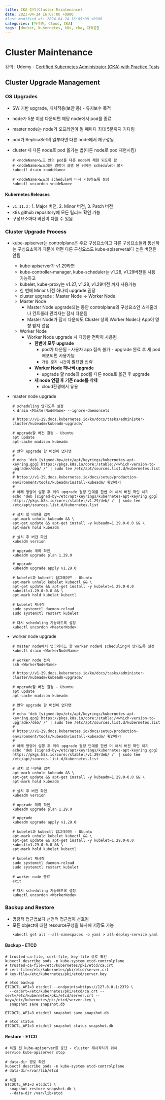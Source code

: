 ```yaml
---
title: CKA 정리(Cluster Maintenance)
date: 2023-04-24 16:07:00 +0900
#last_modified_at: 2024-04-24 16:05:00 +0900
categories: [자격증, Cloud, CKA]
tags: [docker, kubernetes, k8s, cka, 자격증]
---
```


# Cluster Maintenance

강의 : Udemy - [Certified Kubernetes Administrator (CKA) with Practice Tests](https://www.udemy.com/share/101Xtg3@i_PWod_lMIUhcyrSIngElFmre9WNNhaMnXwaoIwwianw3_xF22Gsc1h4Z6SsVULmiA==/)

## Cluster Upgrade Management

### OS Upgrades

- SW 기반 upgrade, 패치적용(보안 등) - 유지보수 목적
- node가 5분 이상 다운되면 해당 node에서 pod를 종료
- master node는 node가 오프라인이 될 때마다 최대 5분까지 기다림
- pod가 ReplicaSet의 일부라면 다른 node에서 재구성됨
- cluster 내 다른 node로 pod 옮기는 법(다른 node로 pod 재현시킴)

  ```shell
  # <nodeName>노드 안의 pod를 다른 node에 재현 되도록 함
  # <nodeName>노드에는 명령이 실행 된 뒤에는 schedule이 불가
  kubectl drain <nodeName>

  # <nodeName>노드에 schedule이 다시 가능하도록 설정
  kubectl uncordon <nodeName>
  ```

#### Kubernetes Releases

- `v1.11.3` : 1. Major 버전, 2. Minor 버전, 3. Patch 버전
- k8s github repository에 모든 릴리즈 확인 가능
- 구성요소마다 버전이 다를 수 있음

### Cluster Upgrade Process

- kube-apiserver는 controlplane은 주요 구성요소이고 다른 구성요소들과 통신하는 구성요소이기 때문에 어떤 다른 구성요소도 kube-apiserver보다 높은 버전은 안됨

  - kube-apiserver가 v1.29라면
  - kube-controller-manager, kube-scheduler는 v1.28, v1.29버전을 사용 가능하고
  - kubelet, kube-proxy는 v1.27, v1.28, v1.29버전 까지 사용가능
  - 한 번에 Minor 버전 하나씩 upgrade 권장
  - cluster upgrade : Master Node -> Worker Node
  - Master Node
    - Master Node upgrade되는 동안 controlplane의 구성요소인 스케줄러나 컨트롤러 관리자는 잠시 다운됨
    - Master Node가 잠시 다운되도 Cluster 상의 Worker Node나 App이 영향 받지 않음
  - Worker Node
    - Worker Node upgrade 시 다양한 전략이 사용됨
      - **한번에 모두 upgrade**
        - pod가 다운됨 - 사용자 app 접속 불가 - upgrade 완료 후 새 pod 배포되면 사용가능
        - `가동 중지 시간`이 필요한 전략
      - **Worker Node 하나씩 upgrade**
        - upgrade 할 node의 pod를 다른 node로 옮긴 후 upgrade
      - **새 node 연결 후 기존 node를 삭제**
        - cloud환경에서 유용

- master node upgrade

  ```shell
  # scheduling 안되도록 설정
  k drain <MasterNodeName> --ignore-daemonsets

  # https://v1-29.docs.kubernetes.io/ko/docs/tasks/administer-cluster/kubeadm/kubeadm-upgrade/

  # upgrade할 버전 결정 - Ubuntu
  apt update
  apt-cache madison kubeadm

  # 만약 upgrade 할 버전이 없다면
  #
  # echo 'deb [signed-by=/etc/apt/keyrings/kubernetes-apt-keyring.gpg] https://pkgs.k8s.io/core:/stable:/<which-version-to-upgrade>/deb/ /' | sudo tee /etc/apt/sources.list.d/kubernetes.list
  #
  # https://v1-29.docs.kubernetes.io/docs/setup/production-environment/tools/kubeadm/install-kubeadm/ 확인하기
  #
  # 아래 명령어 실행 후 위의 upgrade 결정 단계를 한번 더 해서 버전 확인 하기
  echo 'deb [signed-by=/etc/apt/keyrings/kubernetes-apt-keyring.gpg] https://pkgs.k8s.io/core:/stable:/v1.29/deb/ /' | sudo tee /etc/apt/sources.list.d/kubernetes.list

  # 설치 할 버전을 입력
  apt-mark unhold kubeadm && \
  apt-get update && apt-get install -y kubeadm=1.29.0-0.0 && \
  apt-mark hold kubeadm

  # 설치 후 버전 확인
  kubeadm version

  # upgrade 계획 확인
  kubeadm upgrade plan 1.29.0

  # upgrade
  kubeadm upgrade apply v1.29.0

  # kubelet과 kubectl 업그레이드 - Ubuntu
  apt-mark unhold kubelet kubectl && \
  apt-get update && apt-get install -y kubelet=1.29.0-0.0 kubectl=1.29.0-0.0 && \
  apt-mark hold kubelet kubectl

  # kubelet 재시작
  sudo systemctl daemon-reload
  sudo systemctl restart kubelet

  # 다시 scheduling 가능하도록 설정
  kubectl uncordon <MasterNode>
  ```

- worker node upgrade

  ```shell
  # master node에서 업그레이드 할 worker node에 scheduling이 안되도록 설정
  kubectl drain <WorkerNodeName>

  # worker node 접속
  ssh <WorkerNodeName>

  # https://v1-29.docs.kubernetes.io/ko/docs/tasks/administer-cluster/kubeadm/kubeadm-upgrade/

  # upgrade할 버전 결정 - Ubuntu
  apt update
  apt-cache madison kubeadm

  # 만약 upgrade 할 버전이 없다면
  #
  # echo 'deb [signed-by=/etc/apt/keyrings/kubernetes-apt-keyring.gpg] https://pkgs.k8s.io/core:/stable:/<which-version-to-upgrade>/deb/ /' | sudo tee /etc/apt/sources.list.d/kubernetes.list
  #
  # https://v1-29.docs.kubernetes.io/docs/setup/production-environment/tools/kubeadm/install-kubeadm/ 확인하기
  #
  # 아래 명령어 실행 후 위의 upgrade 결정 단계를 한번 더 해서 버전 확인 하기
  echo 'deb [signed-by=/etc/apt/keyrings/kubernetes-apt-keyring.gpg] https://pkgs.k8s.io/core:/stable:/v1.29/deb/ /' | sudo tee /etc/apt/sources.list.d/kubernetes.list

  # 설치 할 버전을 입력
  apt-mark unhold kubeadm && \
  apt-get update && apt-get install -y kubeadm=1.29.0-0.0 && \
  apt-mark hold kubeadm

  # 설치 후 버전 확인
  kubeadm version

  # upgrade 계획 확인
  kubeadm upgrade plan 1.29.0

  # upgrade
  kubeadm upgrade apply v1.29.0

  # kubelet과 kubectl 업그레이드 - Ubuntu
  apt-mark unhold kubelet kubectl && \
  apt-get update && apt-get install -y kubelet=1.29.0-0.0 kubectl=1.29.0-0.0 && \
  apt-mark hold kubelet kubectl

  # kubelet 재시작
  sudo systemctl daemon-reload
  sudo systemctl restart kubelet

  # worker node 종료
  exit

  # 다시 scheduling 가능하도록 설정
  kubectl uncordon <WorkerNode>
  ```

### Backup and Restore

- 명령적 접근법보다 선언적 접근법이 선호됨
- 모든 object에 대한 resource구성을 복사해 저장도 가능
  ```shell
  kubectl get all --all-namespaces -o yaml > all-deploy-service.yaml
  ```

#### Backup - ETCD

```shell
# trusted-ca-file, cert-file, key-file 경로 확인
kubectl describe pods -n kube-system etcd-controlplane
# trusted-ca-file=/etc/kubernetes/pki/etcd/ca.crt
# cert-file=/etc/kubernetes/pki/etcd/server.crt
# key-file=/etc/kubernetes/pki/etcd/server.key

# etcd backup
ETCDCTL_API=3 etcdctl --endpoints=https://127.0.0.1:2379 \
  --cacert=/etc/kubernetes/pki/etcd/ca.crt --cert=/etc/kubernetes/pki/etcd/server.crt --key=/etc/kubernetes/pki/etcd/server.key \
  snapshot save snapshot.db

ETCDCTL_API=3 etcdctl snapshot save snapshot.db

# etcd status
ETCDCTL_API=3 etcdctl snapshot status snapshot.db
```

#### Restore - ETCD

```shell
# 복원 전 kube-apiserver를 중단 - cluster 재시작하기 위해
service kube-apiserver stop

# data-dir 경로 확인
kubectl describe pods -n kube-system etcd-controlplane
# data-dir=/var/lib/etcd

# 복원
ETCDCTL_API=3 etcdctl \
  snapshot restore snapshot.db \
  --data-dir /var/lib/etcd
```
